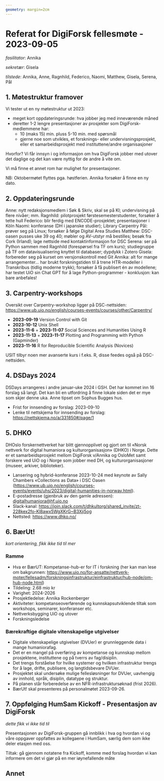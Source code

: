 ```yaml
---
geometry: margin=2cm
---
```


# Referat for DigiForsk fellesmøte - 2023-09-05

*fasilitator*: Annika

*sekretær*: Gisela 

*tilstede*: Annika, Anne, Ragnhild, Federico, Naomi, Matthew, Gisela, Serena, Pål

## 1. Møtestruktur framover

 Vi tester ut en ny møtestruktur ut 2023:
  - meget kort oppdateringsrunde: hva jobber jeg med inneværende måned
  - deretter 1-2 lengre presentasjoner av prosjekter som DigiForsk-medlemmene har:
    - 10 (maks 15) min. pluss 5-10 min. med spørsmål
    - gjerne noe som utvikles, et forsknings- eller undervisningsprosjekt, eller et samarbeidsprosjekt med instituttene/andre organisasjoner
      
Hvorfor?  Vi får innsyn i og informasjon om hva DigiForsk jobber med utover det daglige og det kan være nyttig for de andre å vite om.

Vi må finne et annet rom har mulighet for presentasjoner.

NB: Oktobermøtet flyttes pga. høstferien.  Annika forsøker å finne en ny dato.

## 2. Oppdateringsrunde

Anne: nytt redaksjonsmedlem i Søk & Skriv, skal se på KI; undervisning på flere nivåer; mm.
Ragnhild: pilotprosjekt førstesemesterstudenter, forsøker å tette hull
Federico: blir ferdig med ENCODE-prosjektet; presentasjoner i Köln
Naomi: konferanse (DH i japanske studier); Library Carpentry
Pål: prøver seg på Linux; forsøker å følge Digital Area Studies
Matthew: DSC-oasen pusses uke 39 og 40; møbler og AV-utstyr må bestilles;  besøk fra Cork (Irland); lage nettside med kontaktinformasjon for DSC
Serena: ser på Python sammen med Ragnhild (forespørsel fra TF om kurs); studiegruppe på TF om datavisualisering knyttet til databaser; dypdykk i Zotero
Gisela: forbereder seg på kurset om versjonskontroll med Git
Annika: alt for mange arrangementer... har brukt forskningstiden til å trene HTR-modeller i Transkribus (tidlig moderne trykk); forsøker å få publisert én av modellene; har testet UiO sin Chat GPT for å lage Python-programmer - konklusjon: kan bare anbefales!

## 3. Carpentry-workshops

Oversikt over Carpentry-workshop ligger på DSC-nettsiden: https://www.ub.uio.no/english/courses-events/courses/other/Carpentry/

- **2023-09-19** Version Control with Git
- **2023-10-12** Unix Shell
- **2023-11-6** + **2023-11-07** Social Sciences and Humanities Using R
- **2023-11-13** + **2023-11-17** Plotting and Programming with Python (Gapminder)
- **2023-11-16** R for Reproducible Scientific Analysis (Novices)

USIT tilbyr noen mer avanserte kurs i f.eks. R, disse feedes også på DSC-nettsiden.


## 4. DSDays 2024

DSDays arrangeres i andre januar-uke 2024 i GSH. Det har kommet inn 16 forslag så langt.  Det kan bli en utfordring å finne lokale siden det er mye som skjer denne uka.  Anne tipset om Sophus Bugges hus.

- Frist for innsending av forslag: 2023-09-10
- Lenke til nettskjema for innsending av forslag: https://nettskjema.no/a/331850#/page/1

## 5. DHKO

DHOslo forskernettverket har blitt gjennopplivet og gjort om til «Norsk nettverk for digital humaniora og kulturorganisasjon» (DHKO) i Norge.  Dette er et samarbeidsprosjekt mellom DigiForsk v/Annika og OsloMet samt forskere ved UiO og i Norge som jobber med DH, og kulturorganisasjoner (museer, arkiver, biblioteker).

- Lansering og hybrid-konferanse 2023-10-24 med keynote av Sally Chambers «Collections as Data» i DSC Oasen (https://www.ub.uio.no/english/courses-events/events/uhs/2023/digital-humanities-in-norway.html).
- E-postadresse (gjenbruk av den gamle adressen): digitalhumaniora@hf.uio.no
- Slack-kanal: https://join.slack.com/t/dhkultorg/shared_invite/zt-228kex2fo-Kl8awx5WgXKrG~B3Xji5og 
- Nettsted: https://www.dhko.no/


## 6. BærUt!

*kort orientering, fikk ikke tid til mer*

### Ramme

- Hva er BærUT: Kompetanse-hub-er for IT i forskning (her kan man lese om bakgrunnen: https://www.uio.no/for-ansatte/nettverk-moter/fellesadm/forskningsinfrastruktur/einfrastruktur/hub-node/om-hub-node.html)
- Tildeling: 2.68 mio kr
- Varighet: 2024-2026
- Prosjektledelse: Annika Rockenberger
- Aktiviteter: kompetanseoverførende og kunnskapsutviklende tiltak som workshops, seminarer, konferanser etc.
- Nettverksbygging UiO og utover
- Forskningsledelse

### Bærekraftige digitale vitenskapelige utgivelser

- Digitale vitenskapelige utgivelser (DVUer) er grunnleggende data i mange humaniorafag.
- Det er en mangel på overføring av kompetanse og kunnskap mellom prosjektene, instituttene og på tverrs av fag/disiplin.
- Det trengs forståelse for hvilke systemer og hvilken infrastruktur trengs for å lage, drifte, publisere, og langtidsbevare DVUer.
- Prosjektet skal undersøke mulige fellesløsninger for DVUer, uavhengig av innhold, språk, disiplin, datatype og struktur.
- På planen står forberedelse av en NFR-infrastruktursøknad (frist 2026).
- BærUt! skal presenteres på personalmøtet 2023-09-26.

## 7. Oppfølging HumSam Kickoff - Presentasjon av DigiForsk

*dette fikk vi ikke tid til*

Presentasjonen av DigiForsk-gruppen gå innblikk i hva og hvordan vi og våre oppgaver oppfattes av kollegaene i HumSam, særlig dem som ikke deler etasjen med oss.

Tiltak: gå gjennom notatene fra Kickoff, komme med forslag hvordan vi kan informere om det vi gjør på en mer iøynefallende måte

## Annet
